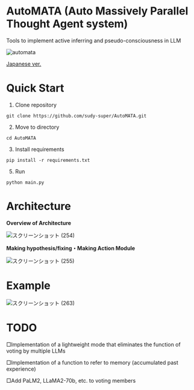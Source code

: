# AutoMATA (Auto Massively Parallel Thought Agent system)

Tools to implement active inferring and pseudo-consciousness in LLM

![automata](https://github.com/sudy-super/AutoMATA/assets/128252727/85717201-23c8-4679-b826-b22c44103179)


[Japanese ver.](https://github.com/sudy-super/AutoMATA/blob/main/README.md)

# Quick Start

1. Clone repository

```
git clone https://github.com/sudy-super/AutoMATA.git
```

2. Move to directory

```
cd AutoMATA
```

3. Install requirements

```
pip install -r requirements.txt
```

5. Run

```
python main.py
```

# Architecture

**Overview of Architecture**

![スクリーンショット (254)](https://github.com/sudy-super/AutoMATA/assets/128252727/0c454e0d-a556-41c8-aca4-36294d5cdf1a)


**Making hypothesis/fixing・Making Action Module**

![スクリーンショット (255)](https://github.com/sudy-super/AutoMATA/assets/128252727/45766039-3bed-48bf-ad1c-cc0111d37d06)


# Example

![スクリーンショット (263)](https://github.com/sudy-super/AutoMATA/assets/128252727/de030fe5-f250-4da3-845f-4f508098fc8a)


# TODO

□Implementation of a lightweight mode that eliminates the function of voting by multiple LLMs

□Implementation of a function to refer to memory (accumulated past experience)

□Add PaLM2, LLaMA2-70b, etc. to voting members
